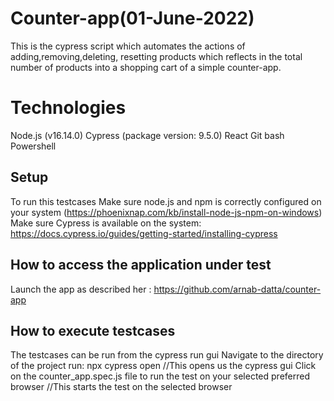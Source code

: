 # Counter-app(01-June-2022)
This is the cypress script which automates the actions of adding,removing,deleting, resetting products which reflects in the total number of products into a shopping cart of a simple counter-app.

# Technologies
Node.js (v16.14.0)
Cypress (package version: 9.5.0)
React
Git bash 
Powershell

## Setup
To run this testcases
Make sure node.js and npm is correctly configured on your system (https://phoenixnap.com/kb/install-node-js-npm-on-windows)
Make sure Cypress is available on the system: https://docs.cypress.io/guides/getting-started/installing-cypress

## How to access the application under test
Launch the app as described her : https://github.com/arnab-datta/counter-app

## How to execute testcases
The testcases can be run from the cypress run gui
Navigate to the directory of the project
run: 
npx cypress open
//This opens us the cypress gui
Click on the counter_app.spec.js file to run the test on your selected preferred browser
//This starts the test on the selected browser
